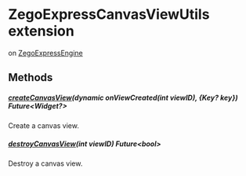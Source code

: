 


# ZegoExpressCanvasViewUtils extension
on [ZegoExpressEngine](../zego_uikit_prebuilt_live_audio_room/ZegoExpressEngine-class.md)
















## Methods

##### [createCanvasView](../zego_uikit_prebuilt_live_audio_room/ZegoExpressCanvasViewUtils/createCanvasView.md)(dynamic onViewCreated(int viewID), {Key? key}) Future&lt;Widget?>



Create a canvas view.  




##### [destroyCanvasView](../zego_uikit_prebuilt_live_audio_room/ZegoExpressCanvasViewUtils/destroyCanvasView.md)(int viewID) Future&lt;bool>



Destroy a canvas view.  


















